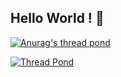 ## Hello World ! 👋

[![Anurag's thread pond](https://github-readme-stats.vercel.app/api?username=April-thirty-one)](https://github.com/April-thirty-one/my_thread_pond)

[![Thread Pond](https://github-readme-stats.vercel.app/api/top-langs/?username=April-thirty-one)](https://github.com/April-thirty-one/my_thread_pond)
